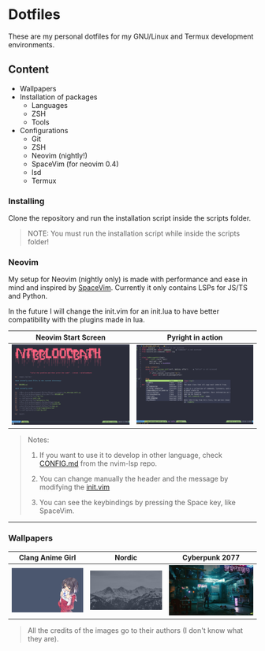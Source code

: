 # Dotfiles

These are my personal dotfiles for my GNU/Linux
and Termux development environments.

## Content

- Wallpapers
- Installation of packages
  - Languages
  - ZSH
  - Tools
- Configurations
  - Git
  - ZSH
  - Neovim (nightly!)
  - SpaceVim (for neovim 0.4)
  - lsd
  - Termux

### Installing

Clone the repository and run the installation
script inside the scripts folder.

> NOTE: You must run the installation script
> while inside the scripts folder!

### Neovim

My setup for Neovim (nightly only) is made with performance and ease in mind and inspired by [SpaceVim](https://spacevim.org/). Currently it only contains LSPs for JS/TS and Python.

In the future I will change the init.vim for an init.lua to have better compatibility with the plugins made in lua.

|                Neovim Start Screen                 |             Pyright in action              |
| :------------------------------------------------: | :----------------------------------------: |
| ![My neovim start screen](./images/nvim-start.png) | ![Pyright in action](./images/pyright.png) |

> Notes:
>
> 1. If you want to use it to develop in other language, check [CONFIG.md](https://github.com/neovim/nvim-lspconfig/blob/master/CONFIG.md) from the nvim-lsp repo.
>
> 2. You can change manually the header and the message by modifying the [init.vim](./nvim/init.vim)
>
> 3. You can see the keybindings by pressing the Space key, like SpaceVim.

---

### Wallpapers

|                    Clang Anime Girl                    |               Nordic               |                   Cyberpunk 2077                   |
| :----------------------------------------------------: | :--------------------------------: | :------------------------------------------------: |
| ![clang_anime_girl](./wallpapers/clang_anime_girl.png) | ![nordic](./wallpapers/nordic.jpg) | ![cyberpunk 2077](./wallpapers/cyberpunk-2077.jpg) |

> All the credits of the images go to their authors (I don't know what they are).
